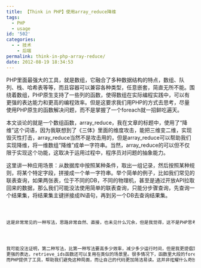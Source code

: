 ```yaml
---
title: 【Think in PHP】使用array_reduce降维
tags:
  - PHP
  - usage
id: '502'
categories:
  - - 技术
    - 后端
permalink: think-in-php-array-reduce/
date: 2012-08-19 18:34:53
---
```


PHP里面最强大的工具，就是数组，它融合了多种数据结构的特点，数组、队列、栈、哈希表等等，而且容器可以兼容各种类型，任意嵌套，简直无所不能。围绕着数组，PHP原生支持了一些列的函数，使得数组在实际编程实践中，可以有更强的表达能力和更高的编程效率。但是这要求我们用PHP的方式去思考，尽量使用PHP原生的函数解决问题，而不是掌握了一个foreach就一招鲜吃遍天。
<!-- more -->
本文谈论的就是一个数组函数，array_reduce，我在文章的标题中，使用了“降维”这个词语，因为我联想到了《三体》里面的维度攻击，能把三维变二维，实现毁灭性打击，array_reduce当然不是攻击用的，但是array_reduce可以帮助我们实现降维，将一维数组“降维”成单一字符串。当然，array_reduce的可以但不仅限于实现这个功能，这取决于运用过程中，程序员对问题的抽象能力。

这里讲一种应用场景：从数据库中按照某种条件，取出一组记录，然后按照某种规则，将某个特定字段，拼接成一个单一字符串。举个简单的例子，比如我们常见的联表查询，如果两张表，位于不同的DB，不同的物理机，甚至是通过开放API拉取回来的数据，那么我们可能没法使用简单的联表查询，只能分步骤查询，先查询一个结果集，将结果集主键拼接成IN语句，再到另一个DB去查询结果集。

```php



这是非常常见的一种写法，思路非常自然、直接，也未见什么冗余，但是我觉得，这不是PHP思考问题的方式。PHP的思考方式，是像这样：




我可能没法证明，第二种写法，比第一种写法要高多少效率，减少多少运行时间，但是我更提倡第二种写法，因为第二种写法，是按照PHP的方式在思考问题，提供了更好的语义，
更强的表达，retrieve_ids函数还可以复用在类似的场景里。很多情况下，函数里大段的foreach遍历，都并非为了表达业务本身，而只是为了取得某种中间结果，
而PHP提供了工具，帮助我们避免这种局面，而让自己的代码更加简洁易读。这并非炫耀什么奇技淫巧，这只是PHP自己的正常的方式而已。
```